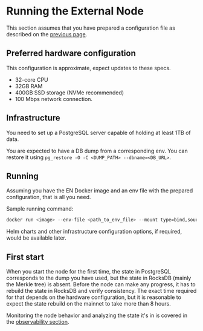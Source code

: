 # Running the External Node

This section assumes that you have prepared a configuration file as described on the
[previous page](./02_configuration.md).

## Preferred hardware configuration

This configuration is approximate, expect updates to these specs.

- 32-core CPU
- 32GB RAM
- 400GB SSD storage (NVMe recommended)
- 100 Mbps network connection.

## Infrastructure

You need to set up a PostgreSQL server capable of holding at least 1TB of data.

You are expected to have a DB dump from a corresponding env. You can restore it using
`pg_restore -O -C <DUMP_PATH> --dbname=<DB_URL>`.

## Running

Assuming you have the EN Docker image and an env file with the prepared configuration, that is all you need.

Sample running command:

```sh
docker run <image> --env-file <path_to_env_file> --mount type=bind,source=<local_rocksdb_path>,target=<configured_db_path>
```

Helm charts and other infrastructure configuration options, if required, would be available later.

## First start

When you start the node for the first time, the state in PostgreSQL corresponds to the dump you have used, but the state
in RocksDB (mainly the Merkle tree) is absent. Before the node can make any progress, it has to rebuild the state in
RocksDB and verify consistency. The exact time required for that depends on the hardware configuration, but it is
reasonable to expect the state rebuild on the mainnet to take more than 8 hours.

Monitoring the node behavior and analyzing the state it's in is covered in the
[observability section](./04_observability.md).
